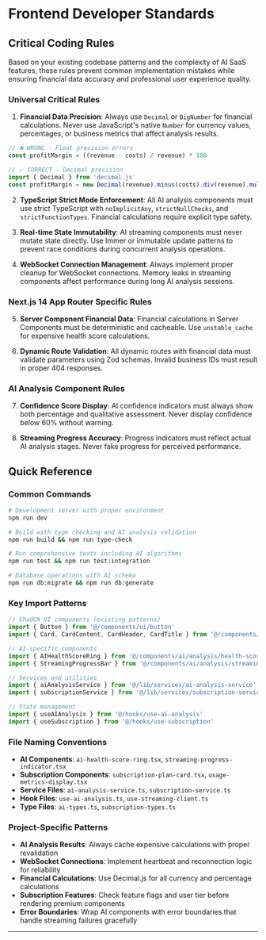 # Frontend Developer Standards

## Critical Coding Rules

Based on your existing codebase patterns and the complexity of AI SaaS features, these rules prevent common implementation mistakes while ensuring financial data accuracy and professional user experience quality.

### Universal Critical Rules

1. **Financial Data Precision**: Always use `Decimal` or `BigNumber` for financial calculations. Never use JavaScript's native `Number` for currency values, percentages, or business metrics that affect analysis results.

```typescript
// ❌ WRONG - Float precision errors
const profitMargin = ((revenue - costs) / revenue) * 100

// ✅ CORRECT - Decimal precision
import { Decimal } from 'decimal.js'
const profitMargin = new Decimal(revenue).minus(costs).div(revenue).mul(100)
```

2. **TypeScript Strict Mode Enforcement**: All AI analysis components must use strict TypeScript with `noImplicitAny`, `strictNullChecks`, and `strictFunctionTypes`. Financial calculations require explicit type safety.

3. **Real-time State Immutability**: AI streaming components must never mutate state directly. Use Immer or immutable update patterns to prevent race conditions during concurrent analysis operations.

4. **WebSocket Connection Management**: Always implement proper cleanup for WebSocket connections. Memory leaks in streaming components affect performance during long AI analysis sessions.

### Next.js 14 App Router Specific Rules

5. **Server Component Financial Data**: Financial calculations in Server Components must be deterministic and cacheable. Use `unstable_cache` for expensive health score calculations.

6. **Dynamic Route Validation**: All dynamic routes with financial data must validate parameters using Zod schemas. Invalid business IDs must result in proper 404 responses.

### AI Analysis Component Rules

7. **Confidence Score Display**: AI confidence indicators must always show both percentage and qualitative assessment. Never display confidence below 60% without warning.

8. **Streaming Progress Accuracy**: Progress indicators must reflect actual AI analysis stages. Never fake progress for perceived performance.

## Quick Reference

### Common Commands

```bash
# Development server with proper environment
npm run dev

# Build with type checking and AI analysis validation
npm run build && npm run type-check

# Run comprehensive tests including AI algorithms
npm run test && npm run test:integration

# Database operations with AI schema
npm run db:migrate && npm run db:generate
```

### Key Import Patterns

```typescript
// ShadCN UI components (existing patterns)
import { Button } from '@/components/ui/button'
import { Card, CardContent, CardHeader, CardTitle } from '@/components/ui/card'

// AI-specific components
import { AIHealthScoreRing } from '@/components/ai/analysis/health-score-ring'
import { StreamingProgressBar } from '@/components/ai/analysis/streaming-progress-bar'

// Services and utilities
import { aiAnalysisService } from '@/lib/services/ai-analysis-service'
import { subscriptionService } from '@/lib/services/subscription-service'

// State management
import { useAIAnalysis } from '@/hooks/use-ai-analysis'
import { useSubscription } from '@/hooks/use-subscription'
```

### File Naming Conventions

- **AI Components**: `ai-health-score-ring.tsx`, `streaming-progress-indicator.tsx`
- **Subscription Components**: `subscription-plan-card.tsx`, `usage-metrics-display.tsx`
- **Service Files**: `ai-analysis-service.ts`, `subscription-service.ts`
- **Hook Files**: `use-ai-analysis.ts`, `use-streaming-client.ts`
- **Type Files**: `ai-types.ts`, `subscription-types.ts`

### Project-Specific Patterns

- **AI Analysis Results**: Always cache expensive calculations with proper revalidation
- **WebSocket Connections**: Implement heartbeat and reconnection logic for reliability
- **Financial Calculations**: Use Decimal.js for all currency and percentage calculations
- **Subscription Features**: Check feature flags and user tier before rendering premium components
- **Error Boundaries**: Wrap AI components with error boundaries that handle streaming failures gracefully

---
